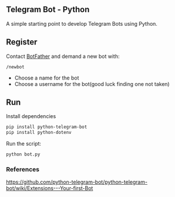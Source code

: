 ## Telegram Bot - Python
A simple starting point to develop Telegram Bots using Python.

## Register
Contact [BotFather](https://telegram.me/BotFather) and demand a new bot with:
```
/newbot
```

- Choose a name for the bot
- Choose a username for the bot(good luck finding one not taken)

## Run
Install dependencies
```bash
pip install python-telegram-bot
pip install python-dotenv
```

Run the script:
```bash
python bot.py
```

### References
https://github.com/python-telegram-bot/python-telegram-bot/wiki/Extensions---Your-first-Bot
